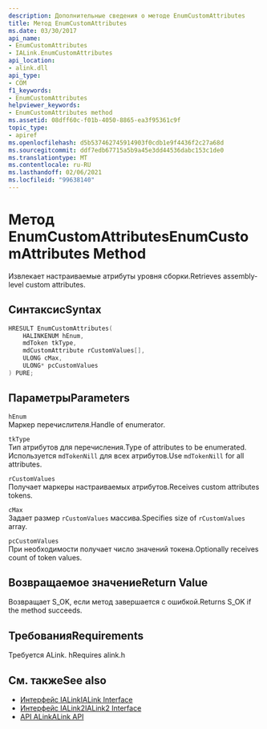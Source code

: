```yaml
---
description: Дополнительные сведения о методе EnumCustomAttributes
title: Метод EnumCustomAttributes
ms.date: 03/30/2017
api_name:
- EnumCustomAttributes
- IALink.EnumCustomAttributes
api_location:
- alink.dll
api_type:
- COM
f1_keywords:
- EnumCustomAttributes
helpviewer_keywords:
- EnumCustomAttributes method
ms.assetid: 08dff60c-f01b-4050-8865-ea3f95361c9f
topic_type:
- apiref
ms.openlocfilehash: d5b537462745914903f0cdb1e9f4436f2c27a68d
ms.sourcegitcommit: ddf7edb67715a5b9a45e3dd44536dabc153c1de0
ms.translationtype: MT
ms.contentlocale: ru-RU
ms.lasthandoff: 02/06/2021
ms.locfileid: "99638140"
---
```

# <a name="enumcustomattributes-method"></a><span data-ttu-id="1dd04-103">Метод EnumCustomAttributes</span><span class="sxs-lookup"><span data-stu-id="1dd04-103">EnumCustomAttributes Method</span></span>

<span data-ttu-id="1dd04-104">Извлекает настраиваемые атрибуты уровня сборки.</span><span class="sxs-lookup"><span data-stu-id="1dd04-104">Retrieves assembly-level custom attributes.</span></span>  
  
## <a name="syntax"></a><span data-ttu-id="1dd04-105">Синтаксис</span><span class="sxs-lookup"><span data-stu-id="1dd04-105">Syntax</span></span>  
  
```cpp  
HRESULT EnumCustomAttributes(  
    HALINKENUM hEnum,  
    mdToken tkType,  
    mdCustomAttribute rCustomValues[],  
    ULONG cMax,  
    ULONG* pcCustomValues  
) PURE;  
```  
  
## <a name="parameters"></a><span data-ttu-id="1dd04-106">Параметры</span><span class="sxs-lookup"><span data-stu-id="1dd04-106">Parameters</span></span>  

 `hEnum`  
 <span data-ttu-id="1dd04-107">Маркер перечислителя.</span><span class="sxs-lookup"><span data-stu-id="1dd04-107">Handle of enumerator.</span></span>  
  
 `tkType`  
 <span data-ttu-id="1dd04-108">Тип атрибутов для перечисления.</span><span class="sxs-lookup"><span data-stu-id="1dd04-108">Type of attributes to be enumerated.</span></span> <span data-ttu-id="1dd04-109">Используется `mdTokenNill` для всех атрибутов.</span><span class="sxs-lookup"><span data-stu-id="1dd04-109">Use `mdTokenNill` for all attributes.</span></span>  
  
 `rCustomValues`  
 <span data-ttu-id="1dd04-110">Получает маркеры настраиваемых атрибутов.</span><span class="sxs-lookup"><span data-stu-id="1dd04-110">Receives custom attributes tokens.</span></span>  
  
 `cMax`  
 <span data-ttu-id="1dd04-111">Задает размер `rCustomValues` массива.</span><span class="sxs-lookup"><span data-stu-id="1dd04-111">Specifies size of `rCustomValues` array.</span></span>  
  
 `pcCustomValues`  
 <span data-ttu-id="1dd04-112">При необходимости получает число значений токена.</span><span class="sxs-lookup"><span data-stu-id="1dd04-112">Optionally receives count of token values.</span></span>  
  
## <a name="return-value"></a><span data-ttu-id="1dd04-113">Возвращаемое значение</span><span class="sxs-lookup"><span data-stu-id="1dd04-113">Return Value</span></span>  

 <span data-ttu-id="1dd04-114">Возвращает S_OK, если метод завершается с ошибкой.</span><span class="sxs-lookup"><span data-stu-id="1dd04-114">Returns S_OK if the method succeeds.</span></span>  
  
## <a name="requirements"></a><span data-ttu-id="1dd04-115">Требования</span><span class="sxs-lookup"><span data-stu-id="1dd04-115">Requirements</span></span>  

 <span data-ttu-id="1dd04-116">Требуется ALink. h</span><span class="sxs-lookup"><span data-stu-id="1dd04-116">Requires alink.h</span></span>  
  
## <a name="see-also"></a><span data-ttu-id="1dd04-117">См. также</span><span class="sxs-lookup"><span data-stu-id="1dd04-117">See also</span></span>

- [<span data-ttu-id="1dd04-118">Интерфейс IALink</span><span class="sxs-lookup"><span data-stu-id="1dd04-118">IALink Interface</span></span>](ialink-interface.md)
- [<span data-ttu-id="1dd04-119">Интерфейс IALink2</span><span class="sxs-lookup"><span data-stu-id="1dd04-119">IALink2 Interface</span></span>](ialink2-interface.md)
- [<span data-ttu-id="1dd04-120">API ALink</span><span class="sxs-lookup"><span data-stu-id="1dd04-120">ALink API</span></span>](index.md)
